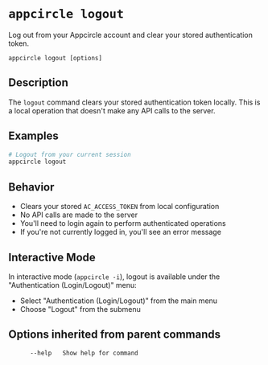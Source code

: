 # `appcircle logout`

Log out from your Appcircle account and clear your stored authentication token.

```plaintext
appcircle logout [options]
```

## Description

The `logout` command clears your stored authentication token locally. This is a local operation that doesn't make any API calls to the server.

## Examples

```bash
# Logout from your current session
appcircle logout
```

## Behavior

- Clears your stored `AC_ACCESS_TOKEN` from local configuration
- No API calls are made to the server
- You'll need to login again to perform authenticated operations
- If you're not currently logged in, you'll see an error message

## Interactive Mode

In interactive mode (`appcircle -i`), logout is available under the "Authentication (Login/Logout)" menu:
- Select "Authentication (Login/Logout)" from the main menu
- Choose "Logout" from the submenu

## Options inherited from parent commands

```plaintext
      --help   Show help for command
```
